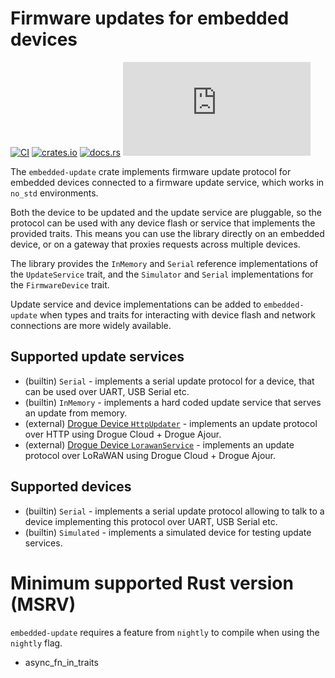 # Firmware updates for embedded devices

[![CI](https://github.com/drogue-iot/embedded-update/actions/workflows/ci.yaml/badge.svg)](https://github.com/drogue-iot/embedded-update/actions/workflows/ci.yaml)
[![crates.io](https://img.shields.io/crates/v/embedded-update.svg)](https://crates.io/crates/embedded-update)
[![docs.rs](https://docs.rs/embedded-update/badge.svg)](https://docs.rs/embedded-update)
[![Matrix](https://img.shields.io/matrix/drogue-iot:matrix.org)](https://matrix.to/#/#drogue-iot:matrix.org)

The `embedded-update` crate implements firmware update protocol for embedded devices connected to a firmware update service, which works in `no_std` environments.

Both the device to be updated and the update service are pluggable, so the protocol can be used with any device flash or service that implements the provided traits. This means you can use the library directly on an embedded device, or on a gateway that proxies requests across multiple devices.

The library provides the `InMemory` and `Serial` reference implementations of the `UpdateService` trait, and the `Simulator` and `Serial` implementations for the `FirmwareDevice` trait.

Update service and device implementations can be added to `embedded-update` when types and traits for interacting with device flash and network connections are more widely available.

## Supported update services

* (builtin) `Serial` - implements a serial update protocol for a device, that can be used over UART, USB Serial etc.
* (builtin) `InMemory` - implements a hard coded update service that serves an update from memory.
* (external) [Drogue Device `HttpUpdater`](https://github.com/drogue-iot/drogue-device) - implements an update protocol over HTTP using Drogue Cloud + Drogue Ajour.
* (external) [Drogue Device `LorawanService`](https://github.com/drogue-iot/drogue-device) - implements an update protocol over LoRaWAN using Drogue Cloud + Drogue Ajour.

## Supported devices

* (builtin) `Serial` - implements a serial update protocol allowing to talk to a device implementing this protocol over UART, USB Serial etc.
* (builtin) `Simulated` - implements a simulated device for testing update services.

# Minimum supported Rust version (MSRV)

`embedded-update` requires a feature from `nightly` to compile when using the `nightly` flag.

* async_fn_in_traits
